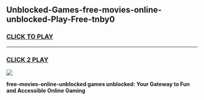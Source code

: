 
## Unblocked-Games-free-movies-online-unblocked-Play-Free-tnby0
<h3>
<a href="https://premium76.site?title=free-movies-online-unblocked&ref=18A1">CLICK TO PLAY</a></h3>
<hr>

<h3>
<a href="https://premium76.site?title=free-movies-online-unblocked&ref=18A1">CLICK 2 PLAY</a>
  
</h3>

<a href="https://premium76.site?title=free-movies-online-unblocked&ref=18A1"><img src="https://clearcache.store/games.png"></a>


**free-movies-online-unblocked games unblocked: Your Gateway to Fun and Accessible Online Gaming**
